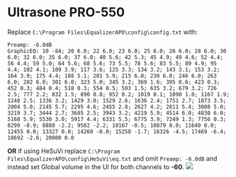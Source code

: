 # Ultrasone PRO-550
Replace `C:\Program Files\EqualizerAPO\config\config.txt` with:
```
Preamp: -6.0dB
GraphicEQ: 10 -84; 20 6.0; 22 6.0; 23 6.0; 25 6.0; 26 6.0; 28 6.0; 30 6.0; 32 6.0; 35 6.0; 37 6.0; 40 5.6; 42 5.3; 45 4.9; 49 4.6; 52 4.4; 56 4.4; 59 5.0; 64 5.6; 68 5.6; 73 5.5; 78 5.6; 83 5.5; 89 4.9; 95 4.4; 102 4.1; 109 3.9; 117 3.6; 125 3.3; 134 3.2; 143 3.1; 153 3.2; 164 3.9; 175 4.4; 188 5.1; 201 5.9; 215 6.0; 230 6.0; 246 6.0; 263 6.0; 282 6.0; 301 6.0; 323 5.0; 345 3.2; 369 1.6; 395 0.6; 423 0.3; 452 0.3; 484 0.4; 518 0.3; 554 0.5; 593 1.5; 635 3.2; 679 3.2; 726 2.5; 777 2.2; 832 1.5; 890 0.8; 952 0.2; 1019 0.1; 1090 1.0; 1167 1.9; 1248 2.5; 1336 3.2; 1429 3.0; 1529 2.6; 1636 2.4; 1751 2.7; 1873 3.5; 2004 5.0; 2145 5.7; 2295 4.6; 2455 2.8; 2627 4.2; 2811 5.4; 3008 5.0; 3219 3.7; 3444 2.7; 3685 2.5; 3943 3.2; 4219 5.9; 4514 6.0; 4830 6.0; 5168 5.9; 5530 3.0; 5917 4.4; 6331 5.5; 6775 3.9; 7249 1.3; 7756 0.3; 8299 -0.9; 8880 -2.2; 9502 -2.2; 10167 -0.5; 10879 0.0; 11640 0.0; 12455 0.0; 13327 0.0; 14260 -0.0; 15258 -1.7; 16326 -4.5; 17469 -6.4; 18692 -2.6; 20000 0.0
```
**OR** if using HeSuVi replace `C:\Program Files\EqualizerAPO\config\HeSuVi\eq.txt` and omit `Preamp: -6.0dB` and instead set Global volume in the UI for both channels to **-60**.
![](https://raw.githubusercontent.com/jaakkopasanen/AutoEq/master/results/Sonoma%20Model%20One/innerfidelity/onear/Ultrasone%20PRO-550/Ultrasone%20PRO-550.png)